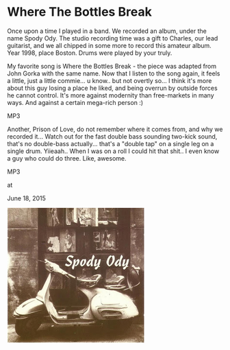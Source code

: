 # Where The Bottles Break

Once upon a time I played in a band. We recorded an album, under the name Spody Ody. The studio recording time was a gift to Charles, our lead guitarist, and we all chipped in some more to record this amateur album. Year 1998, place Boston. Drums were played by your truly.




My favorite song  is Where the Bottles Break - the piece was adapted from John Gorka with the same name. Now that I listen to the song again, it feels a little, just a little commie... u know.. but not overtly so... I think it's more about this guy losing a place he liked, and being overrun by outside forces he cannot control. It's more against modernity than free-markets in many ways.  And against a certain mega-rich person :)

MP3

Another, Prison of Love, do not remember where it comes from, and why we recorded it... Watch out for the fast double bass sounding two-kick  sound, that's no double-bass actually... that's a "double tap" on a single leg on a single drum. Yiieaah.. When I was on a roll I could hit that shit.. I even  know a guy who could do three. Like, awesome.

MP3







at

June 18, 2015















![](cover.JPG)
